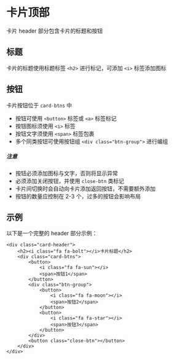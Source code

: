 # 卡片顶部

卡片 header 部分包含卡片的标题和按钮

## 标题

卡片的标题使用标题标签 `<h2>` 进行标记，可添加 `<i>` 标签添加图标

## 按钮

卡片按钮位于 `card-btns` 中

-   按钮可使用 `<button>` 标签或 `<a>` 标签标记
-   按钮图标须使用 `<i>` 标签
-   按钮文字须使用 `<span>` 标签包裹
-   多个同类按钮可使用按钮组 `<div class="btn-group">` 进行编组

##### 注意

-   按钮必须添加图标与文字，否则将显示异常
-   必须添加关闭按钮，并使用 `close-btn` 类标记
-   卡片间切换时会自动向卡片添加返回按钮，不需要额外添加
-   按钮的数量应控制在 2-3 个，过多的按钮会影响布局

## 示例

以下是一个完整的 header 部分示例：

```
<div class="card-header">
    <h2><i class="fa fa-bolt"></i>卡片标题</h2>
    <div class="card-btns">
        <button>
            <i class="fa fa-sun"></i>
            <span>按钮1</span>
        </button>
        <div class="btn-group">
            <button>
                <i class="fa fa-moon"></i>
                <span>按钮2</span>
            </button>
            <button>
                <i class="fa fa-star"></i>
                <span>按钮3</span>
            </button>
        </div>
        <button class="close-btn"></button>
    </div>
</div>
```
